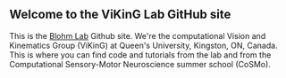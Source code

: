 ## Welcome to the ViKinG Lab GitHub site

This is the [Blohm Lab](http://www.compneurosci.com/) Github site. We're the computational Vision and Kinematics Group (ViKinG) at Queen's University, Kingston, ON, Canada. This is where you can find code and tutorials from the lab and from the Computational Sensory-Motor Neuroscience summer school (CoSMo).  

